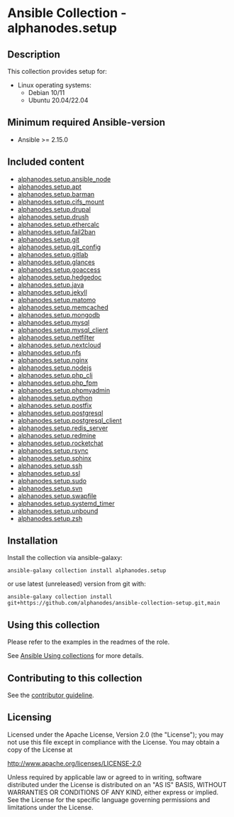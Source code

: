 # Ansible Collection - alphanodes.setup

## Description

This collection provides setup for:

- Linux operating systems:
  - Debian 10/11
  - Ubuntu 20.04/22.04

## Minimum required Ansible-version

- Ansible >= 2.15.0

## Included content

- [alphanodes.setup.ansible_node](roles/ansible_node/)
- [alphanodes.setup.apt](roles/apt/)
- [alphanodes.setup.barman](roles/barman/)
- [alphanodes.setup.cifs_mount](roles/cifs_mount/)
- [alphanodes.setup.drupal](roles/drupal/)
- [alphanodes.setup.drush](roles/drush/)
- [alphanodes.setup.ethercalc](roles/ethercalc/)
- [alphanodes.setup.fail2ban](roles/fail2ban/)
- [alphanodes.setup.git](roles/git/)
- [alphanodes.setup.git_config](roles/git_config/)
- [alphanodes.setup.gitlab](roles/gitlab/)
- [alphanodes.setup.glances](roles/glances/)
- [alphanodes.setup.goaccess](roles/goaccess/)
- [alphanodes.setup.hedgedoc](roles/hedgedoc/)
- [alphanodes.setup.java](roles/java/)
- [alphanodes.setup.jekyll](roles/jekyll/)
- [alphanodes.setup.matomo](roles/matomo/)
- [alphanodes.setup.memcached](roles/memcached/)
- [alphanodes.setup.mongodb](roles/mongodb/)
- [alphanodes.setup.mysql](roles/mysql/)
- [alphanodes.setup.mysql_client](roles/mysql_client/)
- [alphanodes.setup.netfilter](roles/netfilter/)
- [alphanodes.setup.nextcloud](roles/nextcloud/)
- [alphanodes.setup.nfs](roles/nfs/)
- [alphanodes.setup.nginx](roles/nginx/)
- [alphanodes.setup.nodejs](roles/nodejs/)
- [alphanodes.setup.php_cli](roles/php_cli/)
- [alphanodes.setup.php_fpm](roles/php_fpm/)
- [alphanodes.setup.phpmyadmin](roles/phpmyadmin/)
- [alphanodes.setup.python](roles/python/)
- [alphanodes.setup.postfix](roles/postfix/)
- [alphanodes.setup.postgresql](roles/postgresql/)
- [alphanodes.setup.postgresql_client](roles/postgresql_client/)
- [alphanodes.setup.redis_server](roles/redis_server/)
- [alphanodes.setup.redmine](roles/redmine/)
- [alphanodes.setup.rocketchat](roles/rocketchat/)
- [alphanodes.setup.rsync](roles/rsync/)
- [alphanodes.setup.sphinx](roles/sphinx/)
- [alphanodes.setup.ssh](roles/ssh/)
- [alphanodes.setup.ssl](roles/ssl/)
- [alphanodes.setup.sudo](roles/sudo/)
- [alphanodes.setup.svn](roles/svn/)
- [alphanodes.setup.swapfile](roles/swapfile/)
- [alphanodes.setup.systemd_timer](roles/systemd_timer/)
- [alphanodes.setup.unbound](roles/unbound/)
- [alphanodes.setup.zsh](roles/zsh/)

## Installation

Install the collection via ansible-galaxy:

`ansible-galaxy collection install alphanodes.setup`

or use latest (unreleased) version from git with:

`ansible-galaxy collection install git+https://github.com/alphanodes/ansible-collection-setup.git,main`

## Using this collection

Please refer to the examples in the readmes of the role.

See [Ansible Using collections](https://docs.ansible.com/ansible/latest/user_guide/collections_using.html) for more details.

## Contributing to this collection

See the [contributor guideline](CONTRIBUTING.md).

## Licensing

Licensed under the Apache License, Version 2.0 (the "License"); you may not use this file except in compliance with the License. You may obtain a copy of the License at

<http://www.apache.org/licenses/LICENSE-2.0>

Unless required by applicable law or agreed to in writing, software distributed under the License is distributed on an "AS IS" BASIS, WITHOUT WARRANTIES OR CONDITIONS OF ANY KIND, either express or implied. See the License for the specific language governing permissions and limitations under the License.
